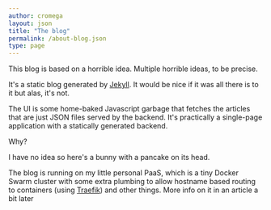 ```yaml
---
author: cromega
layout: json
title: "The blog"
permalink: /about-blog.json
type: page
---
```


This blog is based on a horrible idea. Multiple horrible ideas, to be precise.

It's a static blog generated by [Jekyll](https://jekyllrb.com/). It would be nice if it was all there is to it but alas, it's not.

The UI is some home-baked Javascript garbage that fetches the articles that are just JSON files served by the backend. It's practically a single-page application with a statically generated backend.

Why?

I have no idea so here's a bunny with a pancake on its head.

The blog is running on my little personal PaaS, which is a tiny Docker Swarm cluster with some extra plumbing to allow hostname based routing to containers (using [Traefik](https://traefik.io)) and other things. More info on it in an article a bit later
